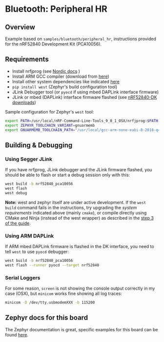 # Bluetooth: Peripheral HR

## Overview
Example based on `samples/bluetooth/peripheral_hr`, instructions provided for the nRF52840 Development Kit (PCA10056).

## Requirements

- Install nrfjprog (see [Nordic docs](https://infocenter.nordicsemi.com/index.jsp?topic=%2Fug_nrf5x_cltools%2FUG%2Fcltools%2Fnrf5x_nrfjprogexe.html) )
- Install ARM GCC compiler (download from [here](https://developer.arm.com/tools-and-software/open-source-software/developer-tools/gnu-toolchain/gnu-rm/downloads))
- Install other system dependencies like indicated [here](https://docs.zephyrproject.org/latest/getting_started/index.html#set-up-a-development-system)
- `pip install west`  (Zephyr's build configuration tool)
- JLink Debugger tool (or `pyocd` if using mbed DAPLink interface firmware)
- JLink or mbed (DAPLink) interface firmware flashed (see [nRF52840-DK downloads](https://www.nordicsemi.com/Software-and-Tools/Development-Kits/nRF52840-DK/Download#infotabs))


Sample configuration for Zephyr's `west` tool:
```bash
export PATH=/usr/local/nRF-Command-Line-Tools_9_8_1_OSX/nrfjprog:$PATH
export ZEPHYR_TOOLCHAIN_VARIANT=gnuarmemb
export GNUARMEMB_TOOLCHAIN_PATH="/usr/local/gcc-arm-none-eabi-8-2018-q4-major"
```

## Building & Debugging

### Using Segger JLink
If you have nrfjprog, JLink debugger and the JLink firmware flashed, you should be able to flash or start a debug session only with this:

```bash
west build -b nrf52840_pca10056
west flash
west debug
```
**Note:** west and zephyr itself are under active development.
If the `west build` command fails in the instructions, try upgrading the *system requirements* indicated above (mainly `cmake`), or compile directly using CMake and Ninja (instead of the west wrapper) as described in the [step 3 of the guide](https://docs.zephyrproject.org/latest/getting_started/index.html#build-the-application).
### Using ARM DAPLink
If ARM mbed DAPLink firmware is flashed in the DK interface, you need to tell `west` to use `pyocd` debugger:
```bash
west build -b nrf52840_pca10056
west flash --runner pyocd --target nrf52840
```

### Serial Loggers
For some reason, `screen` is not showing the console output correctly in my case (OSX), but `minicom` works fine showing all log traces:
```bash
minicom -D /dev/tty.usbmodemXXX -b 115200
```

## Zephyr docs for this board
The Zephyr documentation is great, specific examples for this board can be found [here](https://docs.zephyrproject.org/latest/boards/arm/nrf52840_pca10056/doc/index.html).
